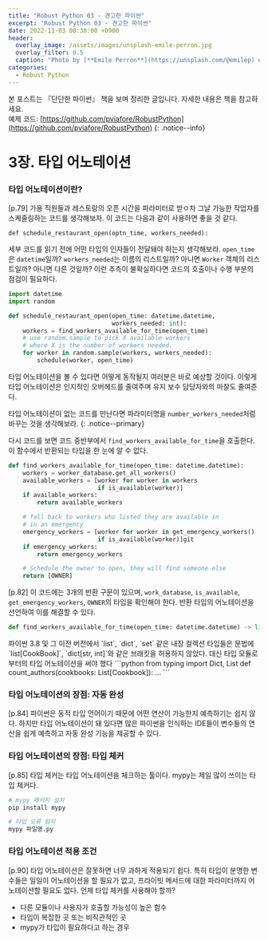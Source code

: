 ```yaml
---
title: "Robust Python 03 - 견고한 파이썬"
excerpt: "Robust Python 03 - 견고한 파이썬"
date: 2022-11-03 00:30:00 +0900
header:
  overlay_image: /assets/images/unsplash-emile-perron.jpg
  overlay_filter: 0.5
  caption: "Photo by [**Emile Perron**](https://unsplash.com/@emilep) on [**Unsplash**](https://unsplash.com/)"
categories:
  - Robust Python
---
```


본 포스트는 『단단한 파이썬』 책을 보며 정리한 글입니다. 자세한 내용은 책을 참고하세요.  
예제 코드: [https://github.com/pviafore/RobustPython](https://github.com/pviafore/RobustPython)
{: .notice--info}

# 3장. 타입 어노테이션

### 타입 어노테이션이란?

[p.79] 가용 직원들과 레스토랑의 오픈 시간을 파라미터로 받ㅇ차 그날 가능한 작업자를 스케줄링하는 코드를 생각해보자. 이 코드는 다음과 같이 사용하면 좋을 것 같다.

`def schedule_restaurant_open(optn_time, workers_needed):`

세부 코드를 읽기 전에 어떤 타입의 인자들이 전달돼야 하는지 생각해보라. `open_time`은 `datetime`일까? `workers_needed`는 이름의 리스트일까? 아니면 `Worker` 객체의 리스트일까? 아니면 다른 것일까? 이런 추측이 불확실하다면 코드의 호출이나 수행 부분의 점검이 필요하다.

```python
import datetime
import random

def schedule_restaurant_open(open_time: datetime.datetime, 
                             workers_needed: int):
    workers = find_workers_available_for_time(open_time)
    # use random.sample to pick X available workers
    # where X is the number of workers needed.
    for worker in random.sample(workers, workers_needed):
        schedule(worker, open_time)
```

타입 어노테이션을 볼 수 있다면 어떻게 동작될지 여러분은 바로 예상할 것이다. 이렇게 타입 어노테이션은 인지적인 오버헤드를 줄여주며 유지 보수 담당자와의 마찰도 줄여준다.

타입 어노테이션이 없는 코드를 만난다면 파라미터명을 `number_workers_needed`처럼 바꾸는 것을 생각해보라.
{: .notice--primary}

다시 코드를 보면 코드 중반부에서 `find_workers_available_for_time`을 호출한다. 이 함수에서 반환되는 타입을 한 눈에 알 수 없다.

```python
def find_workers_available_for_time(open_time: datetime.datetime):
    workers = worker_database.get_all_workers()
    available_workers = [worker for worker in workers
                         if is_available(worker)]
    if available_workers:
        return available_workers

    # fall back to workers who listed they are available in
    # in an emergency
    emergency_workers = [worker for worker in get_emergency_workers()
                         if is_available(worker)]git
    if emergency_workers:
        return emergency_workers

    # Schedule the owner to open, they will find someone else
    return [OWNER]
```

[p.82] 이 코드에는 3개의 반환 구문이 있으며, `work_database`, `is_available`, `get_emergency_workers`, `OWNER`의 타입을 확인해야 한다. 
반환 타입의 어노테이션을 선언하여 이를 해결할 수 있다.

```python
def find_workers_available_for_time(open_time: datetime.datetime) -> list[str]:
```

<div class="notice--warning" markdown="1">
파이썬 3.8 및 그 이전 버전에서 `list`, `dict`, `set` 같은 내장 컬렉션 타입들은 문법에 `list[CookBook]`, `dict[str, int]`와 같은 브래킷을 허용하지 않았다. 대신 타입 모듈로부터의 타입 어노테이션을 써야 했다
```python
from typing import Dict, List
def count_authors(cookbooks: List[Cookbook]):
  ...
```
</div>

### 타입 어노테이션의 장점: 자동 완성
[p.84] 파이썬은 동적 타입 언어이기 때문에 어떤 연산이 가능한지 예측하기는 쉽지 않다. 하지만 타입 어노테이션이 돼 있다면 많은 파이썬을 인식하는 IDE들이 변수들의 연산을 쉽게 예측하고 자동 완성 기능을 제공할 수 있다.

### 타입 어노테이션의 장점: 타입 체커

[p.85] 타입 체커는 타입 어노테이션을 체크하는 툴이다. mypy는 제일 많이 쓰이는 타입 체커다.
```bash
# mypy 패키지 설치
pip install mypy

# 타입 오류 탐지
mypy 파일명.py
```

### 타입 어노테이션 적용 조건

[p.90] 타입 어노테이션은 잘못하면 너무 과하게 적용되기 쉽다. 특히 타입이 분명한 변수들은 일일이 어노테이션을 할 필요가 없고, 프라이빗 메서드에 대한 파라미터까지 어노테이션할 필요도 없다. 언제 타입 체커를 사용해야 할까?
- 다른 모듈이나 사용자가 호출할 가능성이 높은 함수
- 타입이 복잡한 곳 또는 비직관적인 곳
- mypy가 타입이 필요하다고 하는 경우

